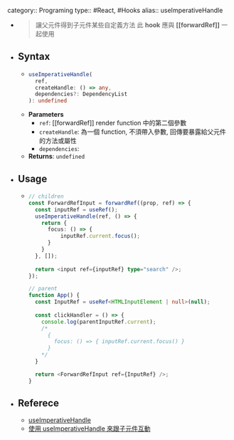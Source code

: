category:: Programing
type:: #React, #Hooks
alias:: useImperativeHandle

- > 讓父元件得到子元件某些自定義方法
  此 **hook** 應與 **[[forwardRef]]** 一起使用
- ## Syntax
	- ```ts
	  useImperativeHandle(
	    ref,
	    createHandle: () => any,
	    dependencies?: DependencyList
	  ): undefined
	  ```
	- **Parameters**
		- `ref`: [[forwardRef]] render function 中的第二個參數
		- `createHandle`: 為一個 function, 不須帶入參數, 回傳要暴露給父元件的方法或屬性
		- `dependencies`:
	- **Returns**: `undefined`
- ## Usage
	- ```ts
	  // children
	  const ForwardRefInput = forwardRef((prop, ref) => {
	    const inputRef = useRef();
	    useImperativeHandle(ref, () => {
	      return {
	        focus: () => {
	            inputRef.current.focus();
	        }
	      }
	    }, []);
	    
	    return <input ref={inputRef} type="search" />;
	  });
	  
	  // parent
	  function App() {
	    const InputRef = useRef<HTMLInputElement | null>(null);
	    
	    const clickHandler = () => {
	      console.log(parentInputRef.current);
	      /*
	        {
	          focus: () => { inputRef.current.focus() }
	        }
	      */
	    }
	  
	    return <ForwardRefInput ref={InputRef} />;
	  }
	  ```
- ## Referece
	- [useImperativeHandle](https://react.dev/reference/react/useImperativeHandle)
	- [使用 useImperativeHandle 來跟子元件互動](https://z3388638.medium.com/react-hooks-%E4%BD%BF%E7%94%A8-useimperativehandle-%E4%BE%86%E8%B7%9F%E5%AD%90%E5%85%83%E4%BB%B6%E4%BA%92%E5%8B%95-2b543bec3e8a)